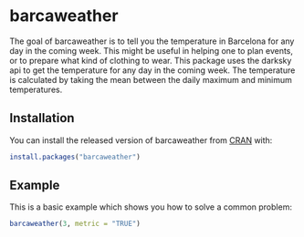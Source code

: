 # barcaweather

The goal of barcaweather is to tell you the temperature in Barcelona for any day in the coming week. This might be useful in helping one to plan events, or to prepare what kind of clothing to wear. This package uses the darksky api to get the temperature for any day in the coming week. The temperature is calculated by taking the mean between the daily maximum and minimum temperatures.

## Installation

You can install the released version of barcaweather from [CRAN](https://CRAN.R-project.org) with:

``` r
install.packages("barcaweather")
```

## Example

This is a basic example which shows you how to solve a common problem:

``` r
barcaweather(3, metric = "TRUE")
```

